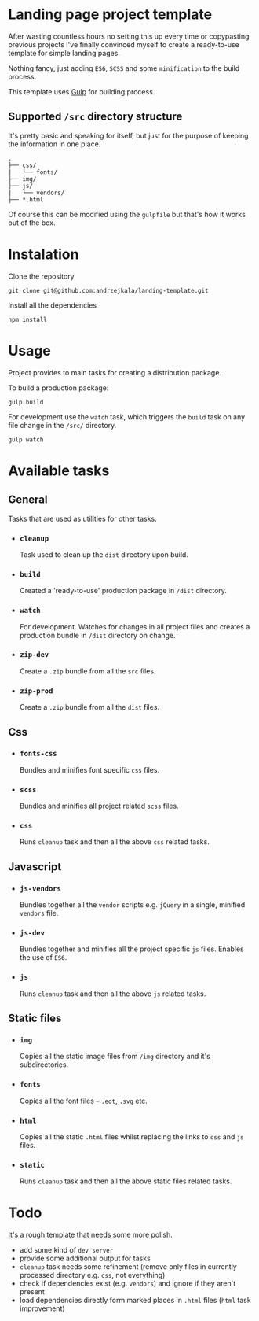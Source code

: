 # Landing page project template

After wasting countless hours no setting this up every time or copypasting previous projects I've finally convinced myself to create a ready-to-use template for simple landing pages.

Nothing fancy, just adding `ES6`, `SCSS` and some `minification` to the build process.

This template uses [Gulp](https://gulpjs.com) for building process.


## Supported `/src` directory structure

It's pretty basic and speaking for itself, but just for the purpose of keeping the information in one place.

```
.
├── css/
|   └── fonts/
├── img/
├── js/
|   └── vendors/
├── *.html
```

Of course this can be modified using the `gulpfile` but that's how it works out of the box.

# Instalation

Clone the repository

```
git clone git@github.com:andrzejkala/landing-template.git
```

Install all the dependencies

```
npm install
```

# Usage

Project provides to main tasks for creating a distribution package.

To build a production package:

```
gulp build
```

For development use the `watch` task, which triggers the `build` task on any file change in the `/src/` directory.

```
gulp watch
```

# Available tasks

## **General**

Tasks that are used as utilities for other tasks.

- ### `cleanup`
  Task used to clean up the `dist` directory upon build.

- ### `build`
  Created a 'ready-to-use' production package in `/dist` directory.

- ### `watch`
  For development. Watches for changes in all project files and creates a production bundle in `/dist` directory on change.

- ### `zip-dev`
  Create a `.zip` bundle from all the `src` files.

- ### `zip-prod`
  Create a `.zip` bundle from all the `dist` files.

## **Css**

- ### `fonts-css`
  Bundles and minifies font specific `css` files.

- ### `scss`
  Bundles and minifies all project related `scss` files.

- ### `css`
  Runs `cleanup` task and then all the above `css` related tasks.

## **Javascript**

- ### `js-vendors`
  Bundles together all the `vendor` scripts e.g. `jQuery` in a single, minified `vendors` file.

- ### `js-dev`
  Bundles together and minifies all the project specific `js` files. Enables the use of `ES6`.

- ### `js`
  Runs `cleanup` task and then all the above `js` related tasks.

## **Static files**

- ### `img`
  Copies all the static image files from `/img` directory and it's subdirectories.

- ### `fonts`
  Copies all the font files – `.eot`, `.svg` etc.

- ### `html`
  Copies all the static `.html` files whilst replacing the links to `css` and `js` files.

- ### `static`
  Runs `cleanup` task and then all the above static files related tasks.


# Todo

It's a rough template that needs some more polish.

- add some kind of `dev server`
- provide some additional output for tasks
- `cleanup` task needs some refinement (remove only files in currently processed directory e.g. `css`, not everything)
- check if dependencies exist (e.g. `vendors`) and ignore if they aren't present
- load dependencies directly form marked places in `.html` files (`html` task improvement)